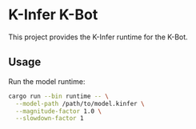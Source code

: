 # K-Infer K-Bot

This project provides the K-Infer runtime for the K-Bot.

## Usage

Run the model runtime:

```bash
cargo run --bin runtime -- \
  --model-path /path/to/model.kinfer \
  --magnitude-factor 1.0 \
  --slowdown-factor 1
```

